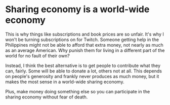 # Sharing economy is a world-wide economy

This is why things like subscriptions and book prices are so unfair. It's why I won't be turning subscriptions on for Twitch. Someone getting help in the Philippines might not be able to afford that extra money, not nearly as much as an average American. Why punish them for living in a different part of the world for no fault of their own?

Instead, I think the best alternative is to get people to contribute what they can, fairly. Some will be able to donate a lot, others not at all. This depends on people's generosity and frankly never produces as much money, but it makes the most sense in a world-wide sharing economy.

Plus, make money doing something else so you can participate in the sharing economy without fear of death.
